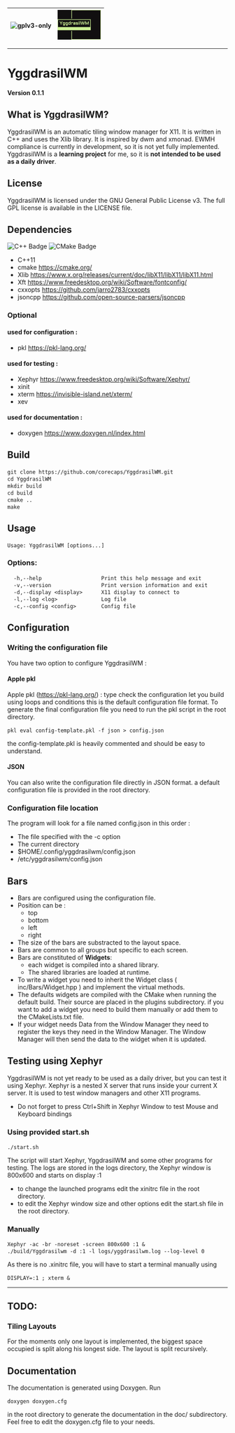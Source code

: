 | ![gplv3-only](https://www.gnu.org/graphics/gplv3-with-text-136x68.png) | ![YggdrasilWM](logo_small.png) |
|------------------------------------------------------------------------|--------------------------------|
---
# YggdrasilWM 
**Version 0.1.1**

## What is YggdrasilWM?
YggdrasilWM is an automatic tiling window manager for X11. It is written in C++ and uses the Xlib library. It is inspired by dwm and xmonad.
EWMH compliance is currently in development, so it is not yet fully implemented.
YggdrasilWM is a **learning project** for me, so it is **not intended to be used as a daily driver**.

## License
YggdrasilWM is licensed under the GNU General Public License v3. The full GPL license is available in the LICENSE file.

## Dependencies
![C++ Badge](https://img.shields.io/badge/C%2B%2B-00599C?logo=cplusplus&logoColor=fff&style=flat) ![CMake Badge](https://img.shields.io/badge/CMake-064F8C?logo=cmake&logoColor=fff&style=flat) 
- C++11 
- cmake https://cmake.org/ 
- Xlib https://www.x.org/releases/current/doc/libX11/libX11/libX11.html 
- Xft https://www.freedesktop.org/wiki/Software/fontconfig/
- cxxopts https://github.com/jarro2783/cxxopts
- jsoncpp https://github.com/open-source-parsers/jsoncpp 

### Optional
#### used for configuration :
- pkl https://pkl-lang.org/
#### used for testing :  
- Xephyr https://www.freedesktop.org/wiki/Software/Xephyr/
- xinit 
- xterm https://invisible-island.net/xterm/
- xev 
#### used for documentation :
- doxygen https://www.doxygen.nl/index.html

## Build
```
git clone https://github.com/corecaps/YggdrasilWM.git
cd YggdrasilWM
mkdir build
cd build
cmake ..
make
```
## Usage
```
Usage: YggdrasilWM [options...]
```
### Options:
```
  -h,--help                   Print this help message and exit
  -v,--version                Print version information and exit
  -d,--display <display>      X11 display to connect to
  -l,--log <log>              Log file
  -c,--config <config>        Config file
```
## Configuration
### Writing the configuration file
You have two option to configure YggdrasilWM :
#### Apple pkl
Apple pkl (https://pkl-lang.org/) : type check the configuration let you build using loops and conditions
this is the default configuration file format. To generate the final configuration file you need to run the pkl script in the root directory.
```
pkl eval config-template.pkl -f json > config.json
```
the config-template.pkl is heavily commented and should be easy to understand.
#### JSON
You can also write the configuration file directly in JSON format. a default configuration file is provided in the root directory.

### Configuration file location
The program will look for a file named config.json in this order :
- The file specified with the -c option
- The current directory
- $HOME/.config/yggdrasilwm/config.json
- /etc/yggdrasilwm/config.json
## Bars
- Bars are configured using the configuration file.
- Position can be : 
  - top
  - bottom
  - left
  - right
- The size of the bars are substracted to the layout space.
- Bars are common to all groups but specific to each screen.
- Bars are constituted of **Widgets**:
  - each widget is compiled into a shared library.
  - The shared libraries are loaded at runtime.
- To write a widget you need to inherit the Widget class ( inc/Bars/Widget.hpp ) and implement the virtual methods.
- The defaults widgets are compiled with the CMake when running the default build. Their source are placed in the plugins subdirectory. if you want to add a widget you need to build them manually or add them to the CMakeLists.txt file.
- If your widget needs Data from the Window Manager they need to register the keys they need in the Window Manager. The Window Manager will then send the data to the widget when it is updated.
## Testing using Xephyr
YggdrasilWM is not yet ready to be used as a daily driver, but you can test it using Xephyr.
Xephyr is a nested X server that runs inside your current X server. It is used to test window managers and other X11 programs.
* Do not forget to press Ctrl+Shift in Xephyr Window to test Mouse and Keyboard bindings
### Using provided start.sh
```
./start.sh
```
The script will start Xephyr, YggdrasilWM and some other programs for testing. The logs are stored in the logs directory, the Xephyr window is 800x600 and starts on display :1
- to change the launched programs edit the xinitrc file in the root directory.
- to edit the Xephyr window size and other options edit the start.sh file in the root directory.

### Manually
```
Xephyr -ac -br -noreset -screen 800x600 :1 &
./build/Yggdrasilwm -d :1 -l logs/yggdrasilwm.log --log-level 0
```
As there is no .xinitrc file, you will have to start a terminal manually using

```
DISPLAY=:1 ; xterm & 
```
---
## TODO:
### Tiling Layouts
For the moments only one layout is implemented, the biggest space occupied is split along his longest side. The layout is split recursively.

## Documentation
The documentation is generated using Doxygen. Run 
```
doxygen doxygen.cfg
```
in the root directory to generate the documentation in the doc/ subdirectory.
Feel free to edit the doxygen.cfg file to your needs.

